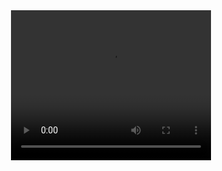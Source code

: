 <html>
  <body>
    <div style="text-align:center">
       <video width="320" height="240" controls>
          <source src="https://www.youtube.com/watch?v=SEGLlQA-TSg" type="video/mp4">
       </video> 
    </div>  
  </body>
  
</html>




<!--
**leonardocfor/leonardocfor** is a ✨ _special_ ✨ repository because its `README.md` (this file) appears on your GitHub profile.

![UbiHPC](https://github.com/leonardocfor/leonardocfor/blob/master/logo-transparent.png)

#### Hi I am Leonardo, CEO of [UbiHPC](https://www.ubihpc.com), PhD in Aerospace Science & Technology and science fiction writer. Check my book [The Dark Buddha](https://www.amazon.com/Dark-Buddha-Leonardo-Camargo-Forero-ebook/dp/B01IQ53ELW)

At UbiHPC, we create unusual software, for example a framework to transform a group of robots in a supercomputer. 


[![Hacking robots](https://img.youtube.com/vi/SEGLlQA-TSg/0.jpg)](https://www.youtube.com/watch?v=SEGLlQA-TSg "The ARCHADE!")

[![Hacking robots](https://img.youtube.com/vi/SEGLlQA-TSg/0.jpg)]

Here are some ideas to get you started:

- 🔭 I’m currently working on ...
- 🌱 I’m currently learning ...
- 👯 I’m looking to collaborate on ...
- 🤔 I’m looking for help with ...
- 💬 Ask me about ...
- 📫 How to reach me: ...
- 😄 Pronouns: ...
- ⚡ Fun fact: ...
-->
